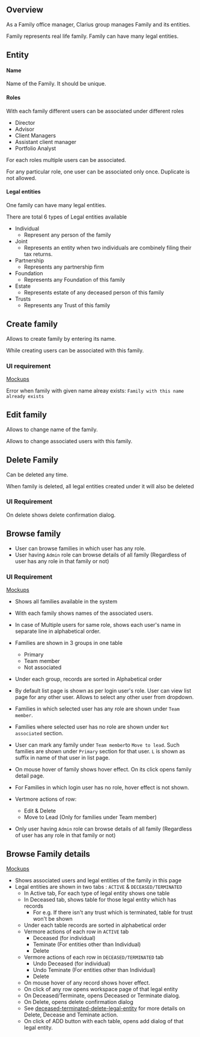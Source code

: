 ## Overview

As a Family office manager, Clarius group manages Family and its entities.

Family represents real life family. Family can have many legal entities.

## Entity

#### Name

Name of the Family. It should be unique.

#### Roles

With each family different users can be associated under different roles

- Director
- Advisor
- Client Managers
- Assistant client manager
- Portfolio Analyst 

For each roles multiple users can be associated.

For any particular role, one user can be associated only once. Duplicate is not allowed.

#### Legal entities

One family can have many legal entities.

There are total 6 types of Legal entities available

- Individual
  - Represent any person of the family
- Joint
  - Represents an entity when two individuals are combinely filing their tax returns.  
- Partnership
  - Represents any partnership firm
- Foundation
  - Represents any Foundation of this family
- Estate
  - Represents estate of any deceased person of this family
- Trusts
  - Represents any Trust of this family 



## Create family

Allows to create family by entering its name.

While creating users can be associated with this family.

### UI requirement

[Mockups](https://gallery.io/projects/MCHbtQVoQ2HCZfBS-vT-eRyP/files/MCEJu8Y2hyDScc_-I6YM9Phxhts83ZCt96k)

Error when family with given name alreay exists: `Family with this name already exists`

## Edit family

Allows to change name of the family.

Allows to change associated users with this family.

## Delete Family

Can be deleted any time.

When family is deleted, all legal entities created under it will also be deleted

### UI Requirement

On delete shows delete confirmation dialog.

## Browse family

- User can browse families in which user has any role. 
- User having `Admin` role can browse details of all family (Regardless of user has any role in that family or not)

### UI Requirement

[Mockups](https://gallery.io/projects/MCHbtQVoQ2HCZfBS-vT-eRyP/files/MCEJu8Y2hyDSca4yOTFXumrya0SscBB4fps)

- Shows all families available in the system

- With each family shows names of the associated users.  
- In case of Multiple users for same role, shows each user's name in separate line in alphabetical order.
- Families are shown in 3 groups in one table
  - Primary
  - Team member
  - Not associated
- Under each group, records are sorted in Alphabetical order
- By default list page is shown as per login user's role. User can view list page for any other user. Allows to select any other user  from dropdown.
- Families in which selected user has any role are shown under `Team member`. 
- Families where selected user has no role are shown under `Not associated`  section.
- User can mark any family under `Team member`to `Move to lead`. Such families are shown under `Primary` section for that user. `L` is shown as suffix  in name of that user in list page.
- On mouse hover of family shows hover effect. On its click opens family detail page.
- For Families in which login user has no role, hover effect is not shown.
- Vertmore actions of row:
  - Edit & Delete
  - Move to Lead (Only for families under Team member)

- Only user having `Admin` role can browse details of all family (Regardless of user has any role in that family or not)

## Browse Family details

[Mockups](https://gallery.io/projects/MCHbtQVoQ2HCZfBS-vT-eRyP/files/MCEJu8Y2hyDScZXYDAgTWUfm4A6J-D2dpNw)

- Shows associated users and legal entities of the family in this page
- Legal entities are shown in two tabs : `ACTIVE` & `DECEASED/TERMINATED`
  - In Active tab, For each type of legal entity shows one table
  - In Deceased tab, shows table for those legal entity which has records 
    - For e.g. If there isn't any trust which is terminated, table for trust won't be shown
  - Under each table records are sorted in alphabetical order
  - Vermore actions of each row in `ACTIVE` tab
    - Deceased (for individual)
    - Teminate (For entities other than Individual)
    - Delete
  - Vermore actions of each row in `DECEASED/TERMINATED` tab
    - Undo Deceased (for individual)
    - Undo Teminate (For entities other than Individual)
    - Delete
  - On mouse hover of any record shows hover effect.
  - On click of any row opens workspace page of that legal entity
  - On Deceased/Terminate, opens Deceased or Terminate dialog. 
  - On Delete, opens delete confirmation dialog
  - See [deceased-terminated-delete-legal-entity](../legal-entities/deceased-terminated-legal-entity) for more details on Delete, Decease and Teminate action.
  - On click of ADD button with each table, opens add dialog of that legal entity.

